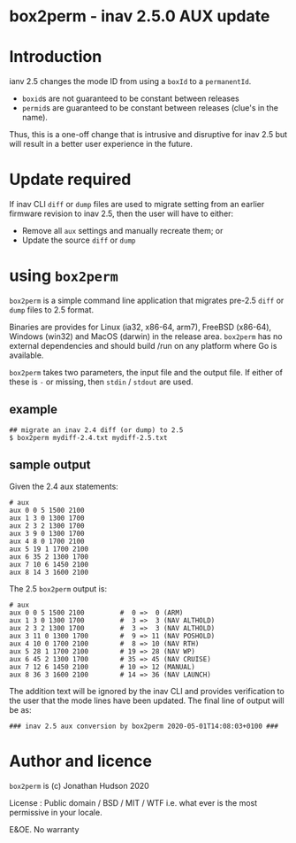 box2perm - inav 2.5.0 AUX update
================================

# Introduction

ianv 2.5 changes the mode ID from using a `boxId` to a `permanentId`.

* `boxid`s are not guaranteed to be constant between releases
* `permid`s are guaranteed to be constant between releases (clue's in the name).

Thus, this is a one-off change that is intrusive and disruptive for inav 2.5 but will result in a better user experience in the future.

# Update required

If inav CLI `diff` or `dump` files are used to migrate setting from an earlier firmware revision to inav 2.5, then the user will have to either:

* Remove all `aux` settings and manually recreate them; or
* Update the source `diff` or `dump`

# using `box2perm`

`box2perm` is a simple command line application that migrates pre-2.5 `diff` or `dump` files to 2.5 format.

Binaries are provides for Linux (ia32, x86-64, arm7), FreeBSD (x86-64), Windows (win32) and MacOS (darwin) in the release area. `box2perm` has no external dependencies and should build /run on any platform where Go is available.

`box2perm` takes two parameters, the input file and the output file. If either of these is `-` or missing, then `stdin` / `stdout` are used.

## example

```
## migrate an inav 2.4 diff (or dump) to 2.5
$ box2perm mydiff-2.4.txt mydiff-2.5.txt
```

## sample output

Given the 2.4 aux statements:

```
# aux
aux 0 0 5 1500 2100
aux 1 3 0 1300 1700
aux 2 3 2 1300 1700
aux 3 9 0 1300 1700
aux 4 8 0 1700 2100
aux 5 19 1 1700 2100
aux 6 35 2 1300 1700
aux 7 10 6 1450 2100
aux 8 14 3 1600 2100
```

The 2.5 `box2perm` output is:

```
# aux
aux 0 0 5 1500 2100		    #  0 =>  0 (ARM)
aux 1 3 0 1300 1700		    #  3 =>  3 (NAV ALTHOLD)
aux 2 3 2 1300 1700		    #  3 =>  3 (NAV ALTHOLD)
aux 3 11 0 1300 1700		#  9 => 11 (NAV POSHOLD)
aux 4 10 0 1700 2100		#  8 => 10 (NAV RTH)
aux 5 28 1 1700 2100		# 19 => 28 (NAV WP)
aux 6 45 2 1300 1700		# 35 => 45 (NAV CRUISE)
aux 7 12 6 1450 2100		# 10 => 12 (MANUAL)
aux 8 36 3 1600 2100		# 14 => 36 (NAV LAUNCH)
```
The addition text will be ignored by the inav CLI and provides verification to the user that the mode lines have been updated. The final line of output will be as:

```
### inav 2.5 aux conversion by box2perm 2020-05-01T14:08:03+0100 ###
```

# Author  and licence

`box2perm` is (c) Jonathan Hudson 2020

License : Public domain / BSD / MIT / WTF i.e. what ever is the most permissive in your locale.

E&OE. No warranty
